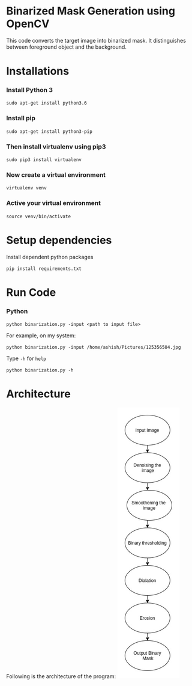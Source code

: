 # Binarized Mask Generation using OpenCV

This code converts the target image into binarized mask. It distinguishes between foreground object and the background.

# Installations

### Install Python 3 
```
sudo apt-get install python3.6
```
### Install pip 
```
sudo apt-get install python3-pip
```
### Then install virtualenv using pip3
```
sudo pip3 install virtualenv 
```
### Now create a virtual environment
```
virtualenv venv 
```
### Active your virtual environment
```
source venv/bin/activate
```
# Setup dependencies
Install dependent python packages
```
pip install requirements.txt
```
# Run Code
### Python
```
python binarization.py -input <path to input file>
```
For example, on my system:
```
python binarization.py -input /home/ashish/Pictures/125356504.jpg
```
Type `-h` for `help`
```
python binarization.py -h
```
# Architecture
Following is the architecture of the program:
![](images/flowchart1.jpg)
